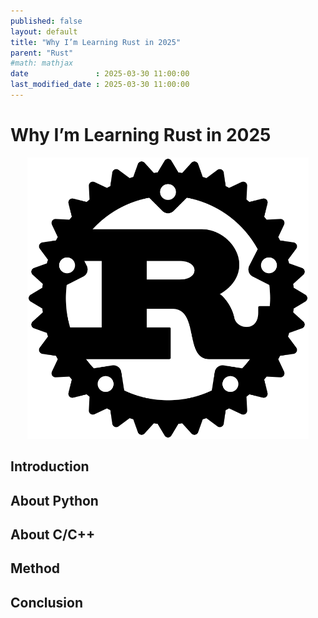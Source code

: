 ```yaml
---
published: false
layout: default
title: "Why I’m Learning Rust in 2025"
parent: "Rust"
#math: mathjax
date               : 2025-03-30 11:00:00
last_modified_date : 2025-03-30 11:00:00
---
```


# Why I’m Learning Rust in 2025

<div align="center">
<img src="./assets/img_00.webp" alt="" width="450" loading="lazy"/>
</div>

## Introduction
## About Python
## About C/C++
## Method
## Conclusion

